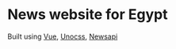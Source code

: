 # News website for Egypt

Built using [Vue](https://vuejs.org/), [Unocss](https://uno.antfu.me/), [Newsapi](https://newsapi.org/)
